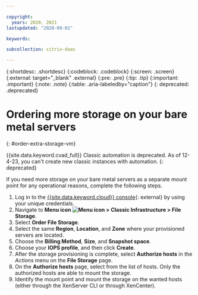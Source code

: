 ```yaml
---

copyright:
  years: 2020, 2021
lastupdated: "2020-09-01"

keywords:

subcollection: citrix-daas

---
```


{:shortdesc: .shortdesc}
{:codeblock: .codeblock}
{:screen: .screen}
{:external: target="_blank" .external}
{:pre: .pre}
{:tip: .tip}
{:important: .important}
{:note: .note}
{:table: .aria-labeledby="caption"}
{: deprecated: .deprecated} 


# Ordering more storage on your bare metal servers
{: #order-extra-storage-vm}

{{site.data.keyword.cvad_full}} Classic automation is deprecated. As of 12-4-23, you can't create new classic instances with automation. 
{: deprecated}

If you need more storage on your bare metal servers as a separate mount point for any operational reasons, complete the following steps.

1. Log in to the [{{site.data.keyword.cloud}} console](https://cloud.ibm.com/login){: external} by using your unique credentials.
2. Navigate to **Menu icon ![Menu icon](../icons/icon_hamburger.svg) > Classic Infrastructure > File Storage**.
3. Select **Order File Storage**.
4. Select the same **Region**, **Location**, and **Zone** where your provisioned servers are located.
5. Choose the **Billing Method**, **Size**, and **Snapshot space**.
6. Choose your **IOPS profile**, and then click **Create**.
7. After the storage provisioning is complete, select **Authorize hosts** in the _Actions_ menu on the **File Storage** page.
8. On the **Authorize hosts** page, select from the list of hosts. Only the authorized hosts are able to mount the storage.
9. Identify the mount point and mount the storage on the wanted hosts (either through the XenServer CLI or through XenCenter).
